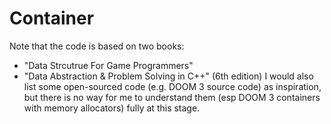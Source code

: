 # Container
Note that the code is based on two books:
- "Data Strcutrue For Game Programmers"
- "Data Abstraction & Problem Solving in C++" (6th edition)
I would also list some open-sourced code (e.g. DOOM 3 source code) as inspiration,
but there is no way for me to understand them (esp DOOM 3 containers with memory
allocators) fully at this stage.
